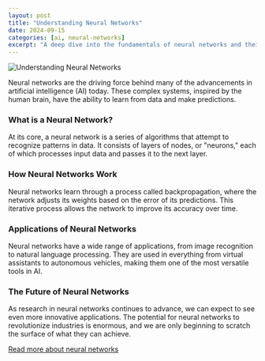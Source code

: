 ```yaml
---
layout: post
title: "Understanding Neural Networks"
date: 2024-09-15
categories: [ai, neural-networks]
excerpt: "A deep dive into the fundamentals of neural networks and their applications."
---
```


![Understanding Neural Networks](https://via.placeholder.com/400x200)

Neural networks are the driving force behind many of the advancements in artificial intelligence (AI) today. These complex systems, inspired by the human brain, have the ability to learn from data and make predictions.

### What is a Neural Network?
At its core, a neural network is a series of algorithms that attempt to recognize patterns in data. It consists of layers of nodes, or "neurons," each of which processes input data and passes it to the next layer.

### How Neural Networks Work
Neural networks learn through a process called backpropagation, where the network adjusts its weights based on the error of its predictions. This iterative process allows the network to improve its accuracy over time.

### Applications of Neural Networks
Neural networks have a wide range of applications, from image recognition to natural language processing. They are used in everything from virtual assistants to autonomous vehicles, making them one of the most versatile tools in AI.

### The Future of Neural Networks
As research in neural networks continues to advance, we can expect to see even more innovative applications. The potential for neural networks to revolutionize industries is enormous, and we are only beginning to scratch the surface of what they can achieve.

[Read more about neural networks](#)

